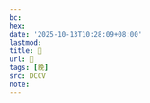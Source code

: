 ```yaml
---
bc:
hex:
date: '2025-10-13T10:28:09+08:00'
lastmod:
title: 􃈭
url: 􃈭
tags: [絻]
src: DCCV
note:
---
```

